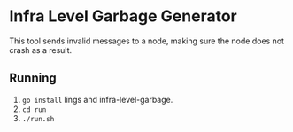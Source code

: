 # Infra Level Garbage Generator
This tool sends invalid messages to a node, making sure the node does not crash as a result.

## Running
 1. `go install` lings and infra-level-garbage.
 2. `cd run`
 3. `./run.sh`


